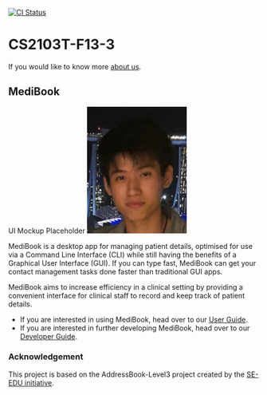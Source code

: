 [![CI Status](https://github.com/AY2021S1-CS2103T-F13-3/tp/workflows/Java%20CI/badge.svg)](https://github.com/AY2021S1-CS2103T-F13-3/tp/actions)

# CS2103T-F13-3

If you would like to know more [about us](https://ay2021s1-cs2103t-f13-3.github.io/tp/AboutUs.html).

## MediBook

UI Mockup Placeholder <img src="https://raw.githubusercontent.com/AY2021S1-CS2103T-F13-3/tp/master/docs/images/wang-jun-hao.png" width="200">

MediBook is a desktop app for managing patient details, optimised for use via a Command Line Interface (CLI) while still having the benefits of a Graphical User Interface (GUI). If you can type fast, MediBook can get your contact management tasks done faster than traditional GUI apps.

MediBook aims to increase efficiency in a clinical setting by providing a convenient interface for clinical staff to record and keep track of patient details.

* If you are interested in using MediBook, head over to our [User Guide](https://ay2021s1-cs2103t-f13-3.github.io/tp/UserGuide.html).
* If you are interested in further developing MediBook, head over to our [Developer Guide](https://ay2021s1-cs2103t-f13-3.github.io/tp/DeveloperGuide.html).


### Acknowledgement
This project is based on the AddressBook-Level3 project created by the [SE-EDU initiative](https://se-education.org).
